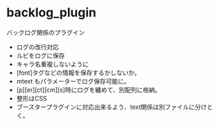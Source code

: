# backlog_plugin
バックログ関係のプラグイン  

* ログの改行対応
* ルビをログに保存
* キャラ名重複しないように
* [font]タグなどの情報を保存するかしないか。
* mtext もパラメーターでログ保存可能に。
* [p][er][ct][cm][s]時にログを纏めて、別配列に格納。
* 整形はCSS
* ブースタープラグインに対応出来るよう、text関係は別ファイルに分けとく。

